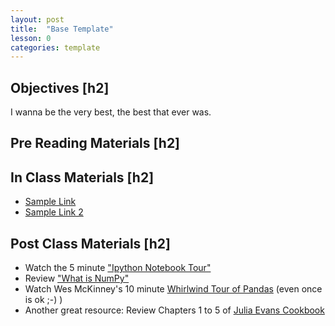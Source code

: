 ```yaml
---
layout: post
title:  "Base Template"
lesson: 0
categories: template
---
```


## Objectives [h2]
I wanna be the very best, the best that ever was.

## Pre Reading Materials [h2]

## In Class Materials [h2]

* [Sample Link](http://nbviewer.ipython.org/urls/raw.github.com/datadave/data-science-course/master/materials/lesson03a_numpy/lec_03_IPythonNBIntro.ipynb)
* [Sample Link 2](http://nbviewer.ipython.org/urls/raw.github.com/datadave/data-science-course/master/materials/lesson03a_numpy/lec_03_numpy_and_pandas.ipynb)

## Post Class Materials [h2]
* Watch the 5 minute ["Ipython Notebook Tour"](http://ipython.org/notebook.html)
* Review ["What is NumPy"](http://docs.scipy.org/doc/numpy/user/whatisnumpy.html)
* Watch Wes McKinney's 10 minute [Whirlwind Tour of Pandas](http://wesmckinney.com/blog/?p=647) (even once is ok ;-) )
* Another great resource: Review Chapters 1 to 5 of [Julia Evans Cookbook](https://github.com/jvns/pandas-cookbook)
